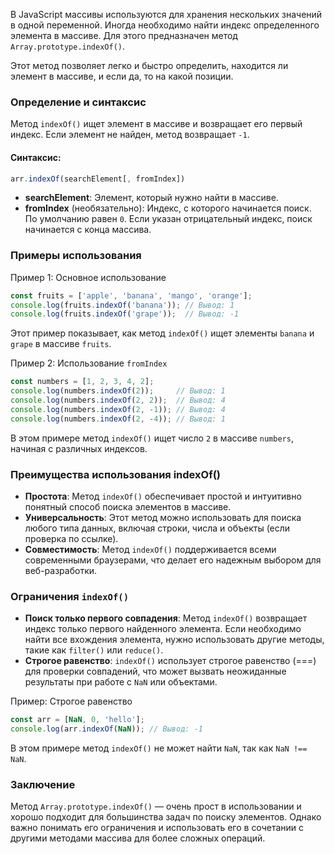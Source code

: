 В JavaScript массивы используются для хранения нескольких значений в одной переменной. Иногда необходимо найти индекс определенного элемента в массиве. Для этого предназначен метод `Array.prototype.indexOf()`. 

Этот метод позволяет легко и быстро определить, находится ли элемент в массиве, и если да, то на какой позиции.


### Определение и синтаксис

Метод `indexOf()` ищет элемент в массиве и возвращает его первый индекс. Если элемент не найден, метод возвращает `-1`.

#### Синтаксис:

```javascript
arr.indexOf(searchElement[, fromIndex])
```

* **searchElement**: Элемент, который нужно найти в массиве.
* **fromIndex** (необязательно): Индекс, с которого начинается поиск. По умолчанию равен `0`. Если указан отрицательный индекс, поиск начинается с конца массива.


### Примеры использования

Пример 1: Основное использование

```javascript
const fruits = ['apple', 'banana', 'mango', 'orange'];
console.log(fruits.indexOf('banana')); // Вывод: 1
console.log(fruits.indexOf('grape'));  // Вывод: -1
```

Этот пример показывает, как метод `indexOf()` ищет элементы `banana` и `grape` в массиве `fruits`.


Пример 2: Использование `fromIndex`

```javascript
const numbers = [1, 2, 3, 4, 2];
console.log(numbers.indexOf(2));     // Вывод: 1
console.log(numbers.indexOf(2, 2));  // Вывод: 4
console.log(numbers.indexOf(2, -1)); // Вывод: 4
console.log(numbers.indexOf(2, -4)); // Вывод: 1
```

В этом примере метод `indexOf()` ищет число `2` в массиве `numbers`, начиная с различных индексов.


### Преимущества использования indexOf()

* **Простота**: Метод `indexOf()` обеспечивает простой и интуитивно понятный способ поиска элементов в массиве.
* **Универсальность**: Этот метод можно использовать для поиска любого типа данных, включая строки, числа и объекты (если проверка по ссылке).
* **Совместимость**: Метод `indexOf()` поддерживается всеми современными браузерами, что делает его надежным выбором для веб-разработки.


### Ограничения `indexOf()`

* **Поиск только первого совпадения**: Метод `indexOf()` возвращает индекс только первого найденного элемента. Если необходимо найти все вхождения элемента, нужно использовать другие методы, такие как `filter()` или `reduce()`.
* **Строгое равенство**: `indexOf()` использует строгое равенство (===) для проверки совпадений, что может вызвать неожиданные результаты при работе с `NaN` или объектами.


Пример: Строгое равенство

```javascript
const arr = [NaN, 0, 'hello'];
console.log(arr.indexOf(NaN)); // Вывод: -1
```

В этом примере метод `indexOf()` не может найти `NaN`, так как `NaN !== NaN`.


### Заключение

Метод `Array.prototype.indexOf()` — очень прост в использовании и хорошо подходит для большинства задач по поиску элементов. Однако важно понимать его ограничения и использовать его в сочетании с другими методами массива для более сложных операций.
